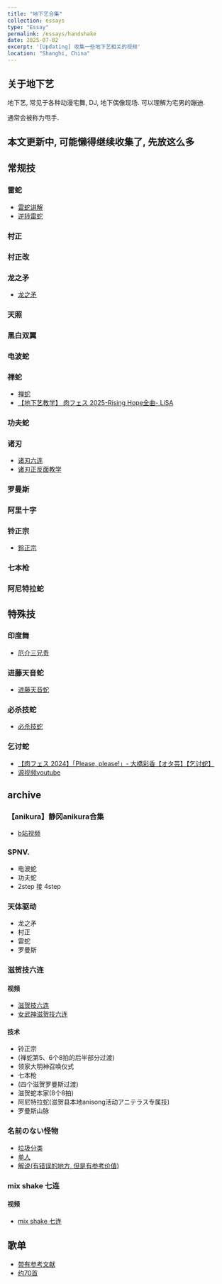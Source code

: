```yaml
---
title: "地下艺合集"
collection: essays
type: "Essay"
permalink: /essays/handshake
date: 2025-07-02
excerpt: '[Updating] 收集一些地下艺相关的视频'
location: "Shanghi, China"
---
```


## 关于地下艺

地下艺, 常见于各种动漫宅舞, DJ, 地下偶像现场. 可以理解为宅男的蹦迪.

通常会被称为甩手.

## 本文更新中, 可能懒得继续收集了, 先放这么多

## 常规技

### 雷蛇

- [雷蛇讲解](https://www.bilibili.com/video/BV1pQc1efEWA)
- [逆转雷蛇](https://www.bilibili.com/video/BV1XbRSYBEUL)

### 村正

### 村正改

### 龙之矛

- [龙之矛](https://www.bilibili.com/video/BV1aG411d784)

### 天照

### 黑白双翼

### 电波蛇

### 禅蛇

- [禅蛇](https://www.bilibili.com/video/BV1Pt4y1R7FP)
- [【地下艺教学】 肉フェス 2025-Rising Hope全曲- LiSA](https://www.bilibili.com/video/BV1sqJHzKEwT)

### 功夫蛇

### 诸刃

- [诸刃六连](https://www.bilibili.com/video/BV1TkHXerEAp)
- [诸刃正反面教学](https://www.bilibili.com/video/BV1UW41157DG)

### 罗曼斯

### 阿里十字

### 铃正宗

- [鈴正宗](https://www.bilibili.com/video/BV1w94y1b7oj)

### 七本枪

### 阿尼特拉蛇

## 特殊技

### 印度舞

- [厄介三兄贵](https://www.bilibili.com/video/BV1pG41117Kf)

### 进藤天音蛇

- [进藤天音蛇](https://www.bilibili.com/video/BV1Ud4y1A7Kk)

### 必杀技蛇

- [必杀技蛇](https://www.bilibili.com/video/BV1bNEqzJEt3)

### 乞讨蛇

- [【肉フェス 2024】「Please, please!」- 大橋彩香【オタ芸】【乞讨蛇】](https://www.bilibili.com/video/BV1ws3UzDENm)
- [源视频youtube](https://www.youtube.com/watch?v=JelhO08W4fM)

## archive

### 【anikura】静冈anikura合集

- [b站视频](https://www.bilibili.com/video/BV1wt411b7Xu)

### SPNV.

- 电波蛇
- 功夫蛇
- 2step 接 4step

### 天体驱动

- 龙之矛
- 村正
- 雷蛇
- 罗曼斯

### 滋贺技六连

#### 视频

- [滋贺技六连](https://www.bilibili.com/video/BV1kJ411F7LE)
- [女武神滋贺技六连](https://www.bilibili.com/video/BV1awwxesEYo)

#### 技术
- 铃正宗
- (禅蛇第5、6个8拍的后半部分过渡)
- 领家大明神召唤仪式
- 七本枪
- (四个滋贺罗曼斯过渡)
- 滋贺蛇本家(8个8拍)
- 阿尼特拉蛇(滋贺县本地anisong活动アニテラス专属技)
- 罗曼斯山脉

### 名前のない怪物

- [垃圾分类](https://www.bilibili.com/video/BV1c34y137nT)
- [单人](https://www.bilibili.com/video/BV11y5LzBExM)
- [解说(有错误的地方, 但是有参考价值)](https://www.bilibili.com/video/BV1GgNLz8EHm)

### mix shake 七连

#### 视频

- [mix shake 七连](https://www.bilibili.com/video/BV1zXXWYgEeQ)

## 歌单

- [带有参考文献](https://www.bilibili.com/video/BV1KSNtzHEJk)
- [约70首](https://www.bilibili.com/video/BV1J5T4zVEYY)


